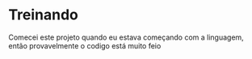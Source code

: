 # Treinando
Comecei este projeto quando eu estava começando com a linguagem, então provavelmente o codigo está muito feio
